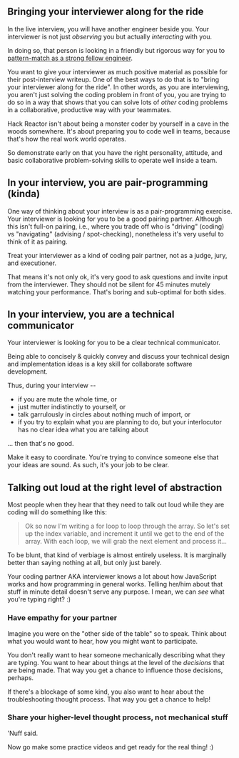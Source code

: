 ## Bringing your interviewer along for the ride

In the live interview, you will have another engineer beside you. Your interviewer is not just *observing* you but actually *interacting* with you.

In doing so, that person is looking in a friendly but rigorous way for you to [pattern-match as a strong fellow engineer](http://hackreactor.teachable.com/courses/hack-reactor-prep/lectures/1732071).

You want to give your interviewer as much positive material as possible for their post-interview writeup. One of the best ways to do that is to "bring your interviewer along for the ride". In other words, as you are interviewing, you aren't just solving the coding problem in front of you, you are trying to do so in a way that shows that you can solve lots of _other_ coding problems in a collaborative, productive way with your teammates. 

Hack Reactor isn't about being a monster coder by yourself in a cave in the woods somewhere. It's about preparing you to code well in teams, because that's how the real work world operates.

So demonstrate early on that you have the right personality, attitude, and basic collaborative problem-solving skills to operate well inside a team.

## In your interview, you are pair-programming (kinda)

One way of thinking about your interview is as a pair-programming exercise. Your interviewer is looking for you to be a good pairing partner. Although this isn't full-on pairing, i.e., where you trade off who is "driving" (coding) vs "navigating" (advising / spot-checking), nonetheless it's very useful to think of it as pairing.

Treat your interviewer as a kind of coding pair partner, not as a judge, jury, and executioner.

That means it's not only ok, it's very good to ask questions and invite input from the interviewer.  They should not be silent for 45 minutes mutely watching your performance. That's boring and sub-optimal for both sides.

## In your interview, you are a technical communicator

Your interviewer is looking for you to be a clear technical communicator.

Being able to concisely & quickly convey and discuss your technical design and implementation ideas is a key skill for collaborate software development.

Thus, during your interview --

* if you are mute the whole time, or 
* just mutter indistinctly to yourself, or 
* talk garrulously in circles about nothing much of import, or
* if you try to explain what you are planning to do, but your interlocutor has no clear idea what you are talking about

... then that's no good.

Make it easy to coordinate. You're trying to convince someone else that your ideas are sound. As such, it's your job to be clear.


## Talking out loud at the right level of abstraction

Most people when they hear that they need to talk out loud while they are coding will do something like this:

> Ok so now I'm writing a for loop to loop through the array. So let's set up the index variable, and increment it until we get to the end of the array. With each loop, we will grab the next element and process it...


To be blunt, that kind of verbiage is almost entirely useless. It is marginally better than saying nothing at all, but only just barely.

Your coding partner AKA interviewer knows a lot about how JavaScript works and how programming in general works.  Telling her/him about that stuff in minute detail doesn't serve any purpose.  I mean, we can _see_ what you're typing right? :)

### Have empathy for your partner

Imagine you were on the "other side of the table" so to speak. Think about what you would want to hear, how you might want to participate.

You don't really want to hear someone mechanically describing what they are typing. You want to hear about things at the level of the _decisions_ that are being made. That way you get a chance to influence those decisions, perhaps. 

If there's a blockage of some kind, you also want to hear about the troubleshooting thought process. That way you get a chance to help!

### Share your higher-level thought process, not mechanical stuff

'Nuff said.
 
Now go make some practice videos and get ready for the real thing! :)
















